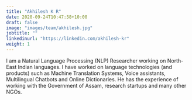 ```yaml
---
title: "Akhilesh K R"
date: 2020-09-24T10:47:58+10:00
draft: false
image: "images/team/akhilesh.jpg"
jobtitle: ""
linkedinurl: "https://linkedin.com/akhilesh-kr"
weight: 1
---
```


I am a Natural Language Processing (NLP) Researcher working on North-East Indian languages. I have worked on language technologies (and products) such as Machine Translation Systems, Voice assistants, Multilingual Chatbots and Online Dictionaries. He has the experience of working with the Government of Assam, research startups and many other NGOs.
